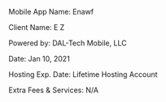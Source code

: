 Mobile App Name:
    Enawf
   
Client Name:
    E Z 
 
Powered by:
    DAL-Tech Mobile, LLC
    
Date:
    Jan 10, 2021

Hosting Exp. Date:
    Lifetime Hosting Account

Extra Fees & Services:
    N/A   
